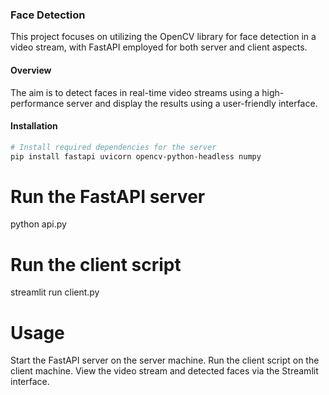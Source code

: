 ### Face Detection

This project focuses on utilizing the OpenCV library for face detection in a video stream, with FastAPI employed for both server and client aspects.

#### Overview

The aim is to detect faces in real-time video streams using a high-performance server and display the results using a user-friendly interface.

#### Installation


```bash
# Install required dependencies for the server
pip install fastapi uvicorn opencv-python-headless numpy
```

# Run the FastAPI server
python api.py

# Run the client script
streamlit run client.py 

# Usage
Start the FastAPI server on the server machine.
Run the client script on the client machine.
View the video stream and detected faces via the Streamlit interface.
